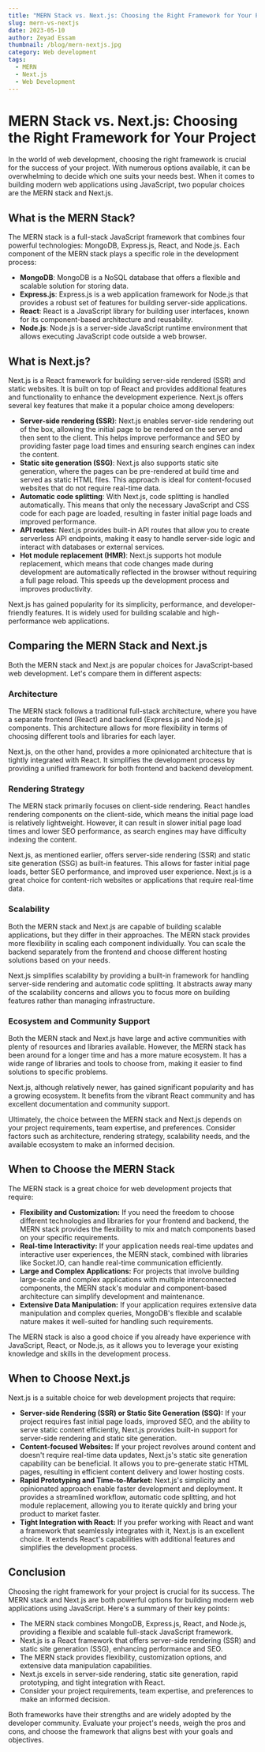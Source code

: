 ```yaml
---
title: "MERN Stack vs. Next.js: Choosing the Right Framework for Your Project"
slug: mern-vs-nextjs
date: 2023-05-10
author: Zeyad Essam
thumbnail: /blog/mern-nextjs.jpg
category: Web development
tags:
  - MERN
  - Next.js
  - Web Development
---
```


<h1>MERN Stack vs. Next.js: Choosing the Right Framework for Your Project</h1>

<p>In the world of web development, choosing the right framework is crucial for the success of your project. With numerous options available, it can be overwhelming to decide which one suits your needs best. When it comes to building modern web applications using JavaScript, two popular choices are the MERN stack and Next.js.</p>

<h2>What is the MERN Stack?</h2>

<p>The MERN stack is a full-stack JavaScript framework that combines four powerful technologies: MongoDB, Express.js, React, and Node.js. Each component of the MERN stack plays a specific role in the development process:</p>

<ul>
  <li><strong>MongoDB</strong>: MongoDB is a NoSQL database that offers a flexible and scalable solution for storing data.</li>
  <li><strong>Express.js</strong>: Express.js is a web application framework for Node.js that provides a robust set of features for building server-side applications.</li>
  <li><strong>React</strong>: React is a JavaScript library for building user interfaces, known for its component-based architecture and reusability.</li>
  <li><strong>Node.js</strong>: Node.js is a server-side JavaScript runtime environment that allows executing JavaScript code outside a web browser.</li>
</ul>

<h2>What is Next.js?</h2>

<p>Next.js is a React framework for building server-side rendered (SSR) and static websites. It is built on top of React and provides additional features and functionality to enhance the development experience. Next.js offers several key features that make it a popular choice among developers:</p>

<ul>
  <li><strong>Server-side rendering (SSR)</strong>: Next.js enables server-side rendering out of the box, allowing the initial page to be rendered on the server and then sent to the client. This helps improve performance and SEO by providing faster page load times and ensuring search engines can index the content.</li>
  <li><strong>Static site generation (SSG)</strong>: Next.js also supports static site generation, where the pages can be pre-rendered at build time and served as static HTML files. This approach is ideal for content-focused websites that do not require real-time data.</li>
  <li><strong>Automatic code splitting</strong>: With Next.js, code splitting is handled automatically. This means that only the necessary JavaScript and CSS code for each page are loaded, resulting in faster initial page loads and improved performance.</li>
  <li><strong>API routes</strong>: Next.js provides built-in API routes that allow you to create serverless API endpoints, making it easy to handle server-side logic and interact with databases or external services.</li>
  <li><strong>Hot module replacement (HMR)</strong>: Next.js supports hot module replacement, which means that code changes made during development are automatically reflected in the browser without requiring a full page reload. This speeds up the development process and improves productivity.</li>
</ul>

<p>Next.js has gained popularity for its simplicity, performance, and developer-friendly features. It is widely used for building scalable and high-performance web applications.</p>

<h2>Comparing the MERN Stack and Next.js</h2>

<p>Both the MERN stack and Next.js are popular choices for JavaScript-based web development. Let's compare them in different aspects:</p>

<h3>Architecture</h3>

<p>The MERN stack follows a traditional full-stack architecture, where you have a separate frontend (React) and backend (Express.js and Node.js) components. This architecture allows for more flexibility in terms of choosing different tools and libraries for each layer.</p>

<p>Next.js, on the other hand, provides a more opinionated architecture that is tightly integrated with React. It simplifies the development process by providing a unified framework for both frontend and backend development.</p>

<h3>Rendering Strategy</h3>

<p>The MERN stack primarily focuses on client-side rendering. React handles rendering components on the client-side, which means the initial page load is relatively lightweight. However, it can result in slower initial page load times and lower SEO performance, as search engines may have difficulty indexing the content.</p>

<p>Next.js, as mentioned earlier, offers server-side rendering (SSR) and static site generation (SSG) as built-in features. This allows for faster initial page loads, better SEO performance, and improved user experience. Next.js is a great choice for content-rich websites or applications that require real-time data.</p>

<h3>Scalability</h3>

<p>Both the MERN stack and Next.js are capable of building scalable applications, but they differ in their approaches. The MERN stack provides more flexibility in scaling each component individually. You can scale the backend separately from the frontend and choose different hosting solutions based on your needs.</p>

<p>Next.js simplifies scalability by providing a built-in framework for handling server-side rendering and automatic code splitting. It abstracts away many of the scalability concerns and allows you to focus more on building features rather than managing infrastructure.</p>

<h3>Ecosystem and Community Support</h3>

<p>Both the MERN stack and Next.js have large and active communities with plenty of resources and libraries available. However, the MERN stack has been around for a longer time and has a more mature ecosystem. It has a wide range of libraries and tools to choose from, making it easier to find solutions to specific problems.</p>

<p>Next.js, although relatively newer, has gained significant popularity and has a growing ecosystem. It benefits from the vibrant React community and has excellent documentation and community support.</p>

<p>Ultimately, the choice between the MERN stack and Next.js depends on your project requirements, team expertise, and preferences. Consider factors such as architecture, rendering strategy, scalability needs, and the available ecosystem to make an informed decision.</p>

<h2>When to Choose the MERN Stack</h2>

<p>The MERN stack is a great choice for web development projects that require:</p>

<ul>
  <li><strong>Flexibility and Customization:</strong> If you need the freedom to choose different technologies and libraries for your frontend and backend, the MERN stack provides the flexibility to mix and match components based on your specific requirements.</li>
  <li><strong>Real-time Interactivity:</strong> If your application needs real-time updates and interactive user experiences, the MERN stack, combined with libraries like Socket.IO, can handle real-time communication efficiently.</li>
  <li><strong>Large and Complex Applications:</strong> For projects that involve building large-scale and complex applications with multiple interconnected components, the MERN stack's modular and component-based architecture can simplify development and maintenance.</li>
  <li><strong>Extensive Data Manipulation:</strong> If your application requires extensive data manipulation and complex queries, MongoDB's flexible and scalable nature makes it well-suited for handling such requirements.</li>
</ul>

<p>The MERN stack is also a good choice if you already have experience with JavaScript, React, or Node.js, as it allows you to leverage your existing knowledge and skills in the development process.</p>

<h2>When to Choose Next.js</h2>

<p>Next.js is a suitable choice for web development projects that require:</p>

<ul>
  <li><strong>Server-side Rendering (SSR) or Static Site Generation (SSG):</strong> If your project requires fast initial page loads, improved SEO, and the ability to serve static content efficiently, Next.js provides built-in support for server-side rendering and static site generation.</li>
  <li><strong>Content-focused Websites:</strong> If your project revolves around content and doesn't require real-time data updates, Next.js's static site generation capability can be beneficial. It allows you to pre-generate static HTML pages, resulting in efficient content delivery and lower hosting costs.</li>
  <li><strong>Rapid Prototyping and Time-to-Market:</strong> Next.js's simplicity and opinionated approach enable faster development and deployment. It provides a streamlined workflow, automatic code splitting, and hot module replacement, allowing you to iterate quickly and bring your product to market faster.</li>
  <li><strong>Tight Integration with React:</strong> If you prefer working with React and want a framework that seamlessly integrates with it, Next.js is an excellent choice. It extends React's capabilities with additional features and simplifies the development process.</li>
</ul>

<h2>Conclusion</h2>

<p>Choosing the right framework for your project is crucial for its success. The MERN stack and Next.js are both powerful options for building modern web applications using JavaScript. Here's a summary of their key points:</p>

<ul>
  <li>The MERN stack combines MongoDB, Express.js, React, and Node.js, providing a flexible and scalable full-stack JavaScript framework.</li>
  <li>Next.js is a React framework that offers server-side rendering (SSR) and static site generation (SSG), enhancing performance and SEO.</li>
  <li>The MERN stack provides flexibility, customization options, and extensive data manipulation capabilities.</li>
  <li>Next.js excels in server-side rendering, static site generation, rapid prototyping, and tight integration with React.</li>
  <li>Consider your project requirements, team expertise, and preferences to make an informed decision.</li>
</ul>

<p>Both frameworks have their strengths and are widely adopted by the developer community. Evaluate your project's needs, weigh the pros and cons, and choose the framework that aligns best with your goals and objectives.</p>
